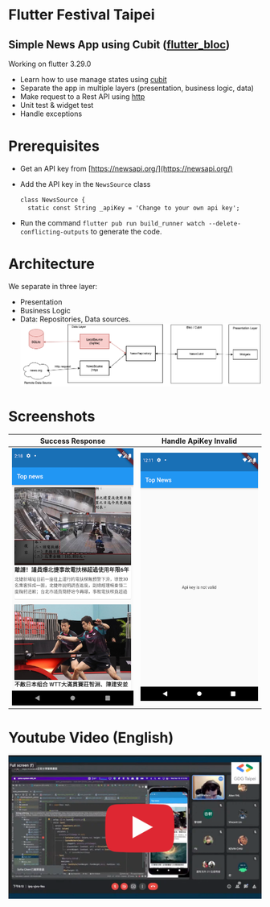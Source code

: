 # Flutter Festival Taipei

## Simple News App using Cubit ([flutter_bloc](https://pub.dev/packages/flutter_bloc))

Working on flutter 3.29.0

- Learn how to use manage states using [cubit](https://pub.dev/packages/flutter_bloc)
- Separate the app in multiple layers (presentation, business logic, data)
- Make request to a Rest API using [http](https://pub.dev/packages/http)
- Unit test & widget test
- Handle exceptions

# Prerequisites

- Get an API key from [https://newsapi.org/](https://newsapi.org/)
- Add the API key in the `NewsSource` class

  ````
  class NewsSource {
    static const String _apiKey = 'Change to your own api key';
  ````

- Run the command `flutter pub run build_runner watch --delete-conflicting-outputs` to generate the
  code.

# Architecture

We separate in three layer:

- Presentation
- Business Logic
- Data: Repositories, Data sources.
  ![Architecture](screenshots/architecture.png)

# Screenshots

| Success Response                   | Handle ApiKey Invalid              |
|------------------------------------|------------------------------------|
| ![Image 1](screenshots/image1.png) | ![Image 2](screenshots/image2.png) |

# Youtube Video (English)

[![Youtube](screenshots/youtube.png)](https://youtu.be/6l5fJ3JGL6A)
